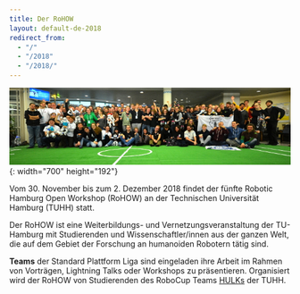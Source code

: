 ```yaml
---
title: Der RoHOW
layout: default-de-2018
redirect_from:
  - "/"
  - "/2018"
  - "/2018/"
---
```


![Gruppenfoto](/assets/img/teams2016.jpg){: width="700" height="192"}

Vom 30. November bis zum 2. Dezember 2018 findet der fünfte Robotic Hamburg Open Workshop
(RoHOW) an der Technischen Universität Hamburg (TUHH) statt.

Der RoHOW ist eine Weiterbildungs- und Vernetzungsveranstaltung der TU-Hamburg
mit Studierenden und Wissenschaftler/innen aus der ganzen Welt, die auf dem
Gebiet der Forschung an humanoiden Robotern tätig sind.

**Teams** der Standard Plattform Liga sind eingeladen ihre Arbeit im Rahmen von
Vorträgen, Lightning Talks oder Workshops zu präsentieren. Organisiert wird der
RoHOW von Studierenden des RoboCup Teams <a
href="https://www.hulks.de/">HULKs</a> der TUHH.

